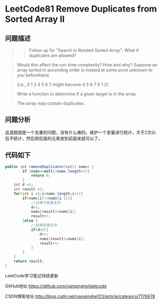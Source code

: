 # LeetCode81 Remove Duplicates from Sorted Array II

## 问题描述

>> Follow up for "Search in Rotated Sorted Array":
What if duplicates are allowed?

>Would this affect the run-time complexity? How and why?
>Suppose an array sorted in ascending order is rotated at some pivot unknown to you beforehand.

>(i.e., 0 1 2 4 5 6 7 might become 4 5 6 7 0 1 2).

>Write a function to determine if a given target is in the array.

>The array may contain duplicates.

## 问题分析

这道题就是一个去重的问题，没有什么难的。维护一个变量进行统计，大于2次以后不统计，然后把后面的元素放到前面来就可以了。

## 代码如下

``` java
public int removeDuplicates(int[] nums) {
        if (nums==null||nums.length<1){
            return 0;
        }
    int d =1;
    int result =1;
    for(int i =1;i<nums.length;i++){
        if(nums[i]!=nums[i-1]){
            //如果不是重复的
            d=1;
            nums[result]=nums[i];
            result++;
        }else {
            //如果是重复的
            if(d<2){
                d++;
                nums[result]=nums[i];
                result++;
            }
        }
    }
    return result;
}
```

LeetCode学习笔记持续更新

GitHub地址 https://github.com/yanqinghe/leetcode

CSDN博客地址 http://blog.csdn.net/yanqinghe123/article/category/7176678
